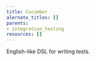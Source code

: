 ```yaml
---
title: Cucumber
alernate_titles: []
parents:
- integration_testing
resources: []
---
```


English-like DSL for writing tests.
